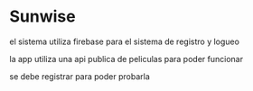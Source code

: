 # Sunwise

el sistema utiliza firebase para el sistema de registro y logueo

la app utiliza una api publica de peliculas para poder funcionar 

se debe registrar para poder probarla 

